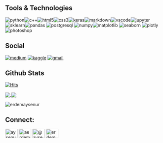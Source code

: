 <!--<img src="https://raw.githubusercontent.com/erdemaysenur/erdemaysenur/master/header.png" title="header" alt="header"/></p>-->

## Tools & Technologies
<img src="https://raw.githubusercontent.com/erdemaysenur/erdemaysenur/master/icons/py.png" title="python" alt="python"/><img src="https://raw.githubusercontent.com/erdemaysenur/erdemaysenur/master/icons/cpp.png" title="c++" alt="c++"/><img src="https://raw.githubusercontent.com/erdemaysenur/erdemaysenur/master/icons/html5.png" title="html5" alt="html5"/><img src="https://raw.githubusercontent.com/erdemaysenur/erdemaysenur/master/icons/css3.png" title="css3" alt="css3"/><img src="https://raw.githubusercontent.com/erdemaysenur/erdemaysenur/master/icons/keras.png" title="keras" alt="keras"/><img src="https://raw.githubusercontent.com/erdemaysenur/erdemaysenur/master/icons/md.png" title="markdown" alt="markdown"/><img src="https://raw.githubusercontent.com/erdemaysenur/erdemaysenur/master/icons/vscode.png" title="python" alt="vscode"/><img src="https://raw.githubusercontent.com/erdemaysenur/erdemaysenur/master/icons/jupyter.png" title="jupyter" alt="jupyter"/><br><img src="https://raw.githubusercontent.com/erdemaysenur/erdemaysenur/master/icons/sk.png" title="sklearn" alt="sklearn"/><img src="https://raw.githubusercontent.com/erdemaysenur/erdemaysenur/master/icons/pd.png" title="pandas" alt="pandas"/>
<img src="https://raw.githubusercontent.com/erdemaysenur/erdemaysenur/master/icons/psql.png" title="postgresql" alt="postgresql"/>
<img src="https://raw.githubusercontent.com/erdemaysenur/erdemaysenur/master/icons/np.png" title="numpy" alt="numpy"/><img src="https://raw.githubusercontent.com/erdemaysenur/erdemaysenur/master/icons/plt.png" title="matplotlib" alt="matplotlib"/>
<img src="https://raw.githubusercontent.com/erdemaysenur/erdemaysenur/master/icons/sns.png" title="seaborn" alt="seaborn"/>
<img src="https://raw.githubusercontent.com/erdemaysenur/erdemaysenur/master/icons/plotly.png" title="plotly" alt="plotly"/><img src="https://raw.githubusercontent.com/erdemaysenur/erdemaysenur/master/icons/ps.png" title="photoshop" alt="photoshop"/>


## Social

<a href="https://medium.com/@aysenurerdem">
<img src="https://raw.githubusercontent.com/erdemaysenur/erdemaysenur/master/icons/medium.png" title="medium" alt="medium"/></a>
<a href="https://www.kaggle.com/aerdem/">
<img src="https://raw.githubusercontent.com/erdemaysenur/erdemaysenur/master/icons/kaggle.png" title="kaggle" alt="kaggle"/></a>
<a href="mailto:erdemaysenur90@gmail.com">
<img src="https://raw.githubusercontent.com/erdemaysenur/erdemaysenur/master/icons/gmail.png" title="gmail" alt="gmail"/></a>

## Github Stats
[![Hits](https://hits.seeyoufarm.com/api/count/incr/badge.svg?url=https%3A%2F%2Fgithub.com%2Fer-ay%2F&count_bg=%23862348&title_bg=%23292929&icon=codacy.svg&icon_color=%23E5D0D0&title=hits+daily%2Ftotal&edge_flat=false)](https://hits.seeyoufarm.com)

<a href="https://github.com/erdemaysenur/erdemaysenur">
  <img align="center" src="https://github-readme-stats.vercel.app/api/top-langs/?username=erdemaysenur&,tex&title_color=ffffff&text_color=c9cacc&icon_color=2bbc8a&bg_color=1d1f21&langs_count=3" />
</a>
<a href="https://github.com/erdemaysenur/erdemaysenur">
  <img align="center" src="https://github-readme-stats.vercel.app/api?username=erdemaysenur&show_icons=true&line_height=27&count_private=true&title_color=ffffff&text_color=c9cacc&icon_color=2bbc8a&bg_color=1d1f21" />
</a>

<p><img src="https://github-readme-streak-stats.herokuapp.com/?user=erdemaysenur&" alt="erdemaysenur" /></p>



## Connect:
<p align="left">
<a href="https://linkedin.com/in/aysenurerdem" target="blank"><img align="center" src="https://raw.githubusercontent.com/rahuldkjain/github-profile-readme-generator/master/src/images/icons/Social/linked-in-alt.svg" alt="aysenurerdem" height="30" width="40" /></a>
<a href="https://kaggle.com/aerdem" target="blank"><img align="center" src="https://raw.githubusercontent.com/rahuldkjain/github-profile-readme-generator/master/src/images/icons/Social/kaggle.svg" alt="aerdem" height="30" width="40" /></a>
<a href="https://medium.com/@aysenurerdem" target="blank"><img align="center" src="https://raw.githubusercontent.com/rahuldkjain/github-profile-readme-generator/master/src/images/icons/Social/medium.svg" alt="@aysenurerdem" height="30" width="40" /></a>
<a href="https://www.hackerrank.com/erdem_sy" target="blank"><img align="center" src="https://raw.githubusercontent.com/rahuldkjain/github-profile-readme-generator/master/src/images/icons/Social/hackerrank.svg" alt="erdem_sy" height="30" width="40" /></a>
</p>
